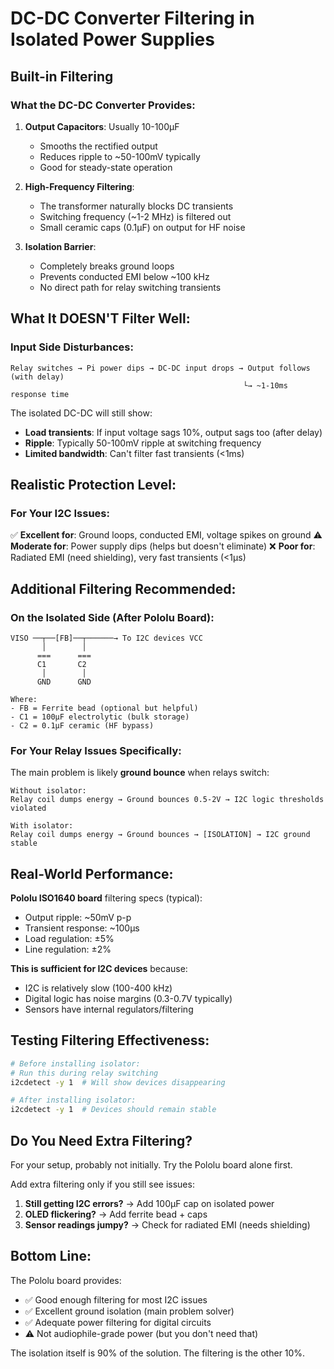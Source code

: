 # DC-DC Converter Filtering in Isolated Power Supplies

## Built-in Filtering

### What the DC-DC Converter Provides:

1. **Output Capacitors**: Usually 10-100µF
   - Smooths the rectified output
   - Reduces ripple to ~50-100mV typically
   - Good for steady-state operation

2. **High-Frequency Filtering**: 
   - The transformer naturally blocks DC transients
   - Switching frequency (~1-2 MHz) is filtered out
   - Small ceramic caps (0.1µF) on output for HF noise

3. **Isolation Barrier**:
   - Completely breaks ground loops
   - Prevents conducted EMI below ~100 kHz
   - No direct path for relay switching transients

## What It DOESN'T Filter Well:

### Input Side Disturbances:
```
Relay switches → Pi power dips → DC-DC input drops → Output follows (with delay)
                                                    └→ ~1-10ms response time
```

The isolated DC-DC will still show:
- **Load transients**: If input voltage sags 10%, output sags too (after delay)
- **Ripple**: Typically 50-100mV ripple at switching frequency
- **Limited bandwidth**: Can't filter fast transients (<1ms)

## Realistic Protection Level:

### For Your I2C Issues:
✅ **Excellent for**: Ground loops, conducted EMI, voltage spikes on ground
⚠️ **Moderate for**: Power supply dips (helps but doesn't eliminate)
❌ **Poor for**: Radiated EMI (need shielding), very fast transients (<1µs)

## Additional Filtering Recommended:

### On the Isolated Side (After Pololu Board):
```
VISO ──┬──[FB]──┬──────→ To I2C devices VCC
       │        │
      ===      ===
      C1       C2
       │        │
      GND      GND

Where:
- FB = Ferrite bead (optional but helpful)
- C1 = 100µF electrolytic (bulk storage)
- C2 = 0.1µF ceramic (HF bypass)
```

### For Your Relay Issues Specifically:

The main problem is likely **ground bounce** when relays switch:
```
Without isolator:
Relay coil dumps energy → Ground bounces 0.5-2V → I2C logic thresholds violated

With isolator:
Relay coil dumps energy → Ground bounces → [ISOLATION] → I2C ground stable
```

## Real-World Performance:

**Pololu ISO1640 board** filtering specs (typical):
- Output ripple: ~50mV p-p
- Transient response: ~100µs
- Load regulation: ±5%
- Line regulation: ±2%

**This is sufficient for I2C devices** because:
- I2C is relatively slow (100-400 kHz)
- Digital logic has noise margins (0.3-0.7V typically)
- Sensors have internal regulators/filtering

## Testing Filtering Effectiveness:

```bash
# Before installing isolator:
# Run this during relay switching
i2cdetect -y 1  # Will show devices disappearing

# After installing isolator:
i2cdetect -y 1  # Devices should remain stable
```

## Do You Need Extra Filtering?

For your setup, probably not initially. Try the Pololu board alone first.

Add extra filtering only if you still see issues:
1. **Still getting I2C errors?** → Add 100µF cap on isolated power
2. **OLED flickering?** → Add ferrite bead + caps
3. **Sensor readings jumpy?** → Check for radiated EMI (needs shielding)

## Bottom Line:

The Pololu board provides:
- ✅ Good enough filtering for most I2C issues
- ✅ Excellent ground isolation (main problem solver)
- ✅ Adequate power filtering for digital circuits
- ⚠️ Not audiophile-grade power (but you don't need that)

The isolation itself is 90% of the solution. The filtering is the other 10%.